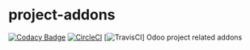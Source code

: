# project-addons

[![Codacy Badge](https://api.codacy.com/project/badge/Grade/23a48b5617b849fdb8df146f375067f5)](https://app.codacy.com/app/joaoalf/project-addons?utm_source=github.com&utm_medium=referral&utm_content=savoirfairelinux/project-addons&utm_campaign=badger)
[![CircleCI](https://circleci.com/gh/savoirfairelinux/project-addons.svg?style=svg)](https://circleci.com/gh/savoirfairelinux/project-addons)
[![TravisCI](https://travis-ci.com/savoirfairelinux/project-addons.svg?branch=11.0)]
Odoo project related addons
